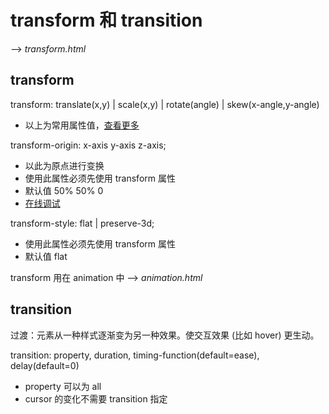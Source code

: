 # transform 和 transition

--> _transform.html_

## transform

transform: translate(x,y) | scale(x,y) | rotate(angle) | skew(x-angle,y-angle)
- 以上为常用属性值，[查看更多](https://www.w3schools.com/cssref/css3_pr_transform.asp)

transform-origin: x-axis y-axis z-axis;
- 以此为原点进行变换
- 使用此属性必须先使用 transform 属性
- 默认值 50% 50% 0
- [在线调试](http://www.runoob.com/try/try.php?filename=trycss3_transform-origin_inuse)

transform-style: flat | preserve-3d;
- 使用此属性必须先使用 transform 属性
- 默认值 flat

transform 用在 animation 中 --> _animation.html_

## transition  

过渡：元素从一种样式逐渐变为另一种效果。使交互效果 (比如 hover) 更生动。

transition: property, duration, timing-function(default=ease), delay(default=0)
- property 可以为 all
- cursor 的变化不需要 transition 指定